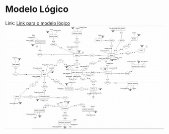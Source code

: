 # Modelo Lógico

Link: [Link para o modelo lógico](https://app.brmodeloweb.com/#!/publicview/689a8e0f735f9dbbb66234b2)
![Imagem do modelo lógico](logico.png)
